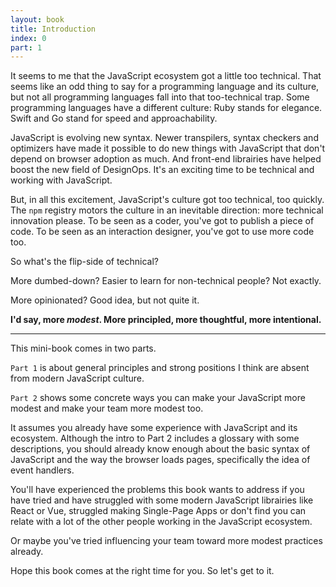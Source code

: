 ```yaml
---
layout: book
title: Introduction
index: 0
part: 1
---
```


It seems to me that the JavaScript ecosystem got a little too technical. That seems like an odd thing to say for a programming language and its culture, but not all programming languages fall into that too-technical trap. Some programming languages have a different culture: Ruby stands for elegance. Swift and Go stand for speed and approachability.

JavaScript is evolving new syntax. Newer transpilers, syntax checkers and optimizers have made it possible to do new things with JavaScript that don't depend on browser adoption as much. And front-end librairies have helped boost the new field of DesignOps. It's an exciting time to be technical and working with JavaScript.

But, in all this excitement, JavaScript's culture got too technical, too quickly. The `npm` registry motors the culture in an inevitable direction: more technical innovation please. To be seen as a coder, you've got to publish a piece of code. To be seen as an interaction designer, you've got to use more code too.

So what's the flip-side of technical?

More dumbed-down? Easier to learn for non-technical people? Not exactly.

More opinionated? Good idea, but not quite it.

**I'd say, more _modest_. More principled, more thoughtful, more intentional.**

---

This mini-book comes in two parts.

`Part 1` is about general principles and strong positions I think are absent from modern JavaScript culture.

`Part 2` shows some concrete ways you can make your JavaScript more modest and make your team more modest too.

It assumes you already have some experience with JavaScript and its ecosystem. Although the intro to Part 2 includes a glossary with some descriptions, you should already know enough about the basic syntax of JavaScript and the way the browser loads pages, specifically the idea of event handlers. 

You'll have experienced the problems this book wants to address if you have tried and have struggled with some modern JavaScript librairies like React or Vue, struggled making Single-Page Apps or don't find you can relate with a lot of the other people working in the JavaScript ecosystem.

Or maybe you've tried influencing your team toward more modest practices already.

Hope this book comes at the right time for you. So let's get to it.
